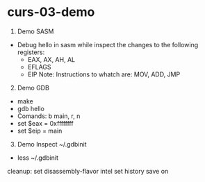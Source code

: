 # curs-03-demo


1. Demo SASM
- Debug hello in sasm while inspect the changes to the following registers:
  * EAX, AX, AH, AL
  * EFLAGS
  * EIP
Note: Instructions to whatch are: MOV, ADD, JMP

2. Demo GDB
- make
- gdb hello
- Comands: b main, r, n
- set $eax = 0xffffffff
- set $eip = main

3. Demo Inspect ~/.gdbinit 
- less ~/.gdbinit 

cleanup: 
set disassembly-flavor intel
set history save on



